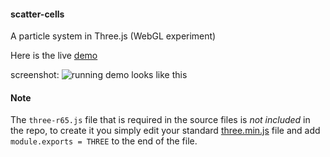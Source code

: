 #### scatter-cells

A particle system in Three.js (WebGL experiment)

Here is the live [demo](http://joat.es/webgl/scatter-cells)

screenshot:
![running demo looks like this](https://raw.github.com/joates/scatter-cells/master/img/screenshot.jpg)

#### Note
The ```three-r65.js``` file that is required in the source files is _not included_ in the repo, to create it you simply edit your standard [three.min.js](https://github.com/mrdoob/three.js/tree/master/build) file and add ```module.exports = THREE``` to the end of the file.
